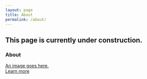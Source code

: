 ```yaml
---
layout: page
title: About
permalink: /about/
---
```

<main class="main">
    <section class="bio">
        <h2 class="h1">This page is currently under construction.</h2>
        <h3 class="h3">About</h3>
        <a class="portfolio-item" href="//figma.com" target="_blank">An image goes here.</a>
    </section>
    <a class="button">
        <a class="arrow-link" href="https://www.linkedin.com/in/jmwii1981/" target="_blank">Learn more</a>
    </a>
</main>